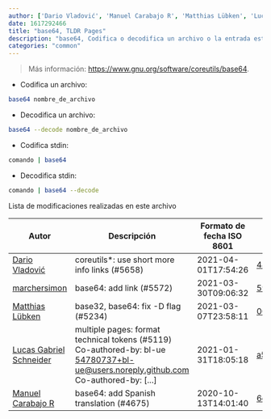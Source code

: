 ```yaml
---
author: ['Dario Vladović', 'Manuel Carabajo R', 'Matthias Lübken', 'Lucas Gabriel Schneider', 'marchersimon']
date: 1617292466
title: "base64, TLDR Pages"
description: "base64, Codifica o decodifica un archivo o la entrada estandar hacia/desde Base64, a la salida estandar."
categories: "common"
---
```

> Más información: <https://www.gnu.org/software/coreutils/base64>.

- Codifica un archivo:

```bash
base64 nombre_de_archivo
```

- Decodifica un archivo:

```bash
base64 --decode nombre_de_archivo
```

- Codifica stdin:

```bash
comando | base64
```

- Decodifica stdin:

```bash
comando | base64 --decode
```
Lista de modificaciones realizadas en este archivo


Autor | Descripción | Formato de fecha ISO 8601 | Enlace a GitHub
------|-----|-----|-----
[Dario Vladović](mailto:d.vladimyr@gmail.com) | coreutils*: use short more info links (#5658) | 2021-04-01T17:54:26 | [4830093903f6](https://github.com/tldr-pages/tldr/commit/4830093903f66ccf3ebbc2ecf477286e45edac59)
[marchersimon](mailto:50295997+marchersimon@users.noreply.github.com) | base64: add link (#5572) | 2021-03-30T09:06:32 | [59583f4c3ef2](https://github.com/tldr-pages/tldr/commit/59583f4c3ef21258f554c49dc14001e27e3bd4e1)
[Matthias Lübken](mailto:matthias.luebken@gmail.com) | base32, base64: fix -D flag (#5234) | 2021-03-07T23:58:11 | [00e00396a42a](https://github.com/tldr-pages/tldr/commit/00e00396a42a8b5fcc189909a1aae3173e513f72)
[Lucas Gabriel Schneider](mailto:casdpa@gmail.com) | multiple pages: format technical tokens (#5119) Co-authored-by: bl-ue <54780737+bl-ue@users.noreply.github.com> Co-authored-by: [...] | 2021-01-31T18:05:18 | [a5fe31bc47ae](https://github.com/tldr-pages/tldr/commit/a5fe31bc47aece3efa5e66b52b3cf384f27d5d72)
[Manuel Carabajo R](mailto:30765477+mcarabajo@users.noreply.github.com) | base64: add Spanish translation (#4675) | 2020-10-13T14:01:40 | [6df5f5c829a0](https://github.com/tldr-pages/tldr/commit/6df5f5c829a0815b651ed54faf5233479d0f736e)

